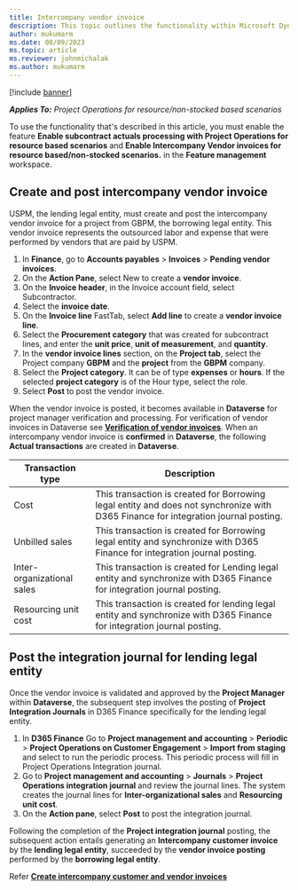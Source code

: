 ```yaml
---
title: Intercompany vendor invoice
description: This topic outlines the functionality within Microsoft Dynamics 365 Project Operations that enables the intercompany vendor invoices for Project operations non
author: mukumarm
ms.date: 08/09/2023
ms.topic: article
ms.reviewer: johnmichalak 
ms.author: mukumarm
---
```


[!include [banner](../../includes/dataverse-preview.md)]

_**Applies To:** Project Operations for resource/non-stocked based scenarios_

To use the functionality that's described in this article, you must enable the feature **Enable subcontract actuals processing with Project Operations for resource based scenarios** and **Enable Intercompany Vendor invoices for resource based/non-stocked scenarios.** in the **Feature management** workspace.

## Create and post intercompany vendor invoice
USPM, the lending legal entity, must create and post the intercompany vendor invoice for a project from GBPM, the borrowing legal entity. 
This vendor invoice represents the outsourced labor and expense that were performed by vendors that are paid by USPM.

1. In **Finance**, go to **Accounts payables** > **Invoices** > **Pending vendor invoices**.
2. On the **Action Pane**, select New to create a **vendor invoice**.
3. On the **Invoice header**, in the Invoice account field, select Subcontractor.
4. Select the **invoice date**.
5. On the **Invoice line** FastTab, select **Add line** to create a **vendor invoice line**.
8. Select the **Procurement category** that was created for subcontract lines, and enter the **unit price**, **unit of measurement**, and **quantity**.
9. In the **vendor invoice lines** section, on the **Project tab**, select the Project company **GBPM** and the **project** from the **GBPM** company.
10. Select the **Project category**. It can be of type **expenses** or **hours**. If the selected **project category** is of the Hour type, select the role.
11. Select **Post** to post the vendor invoice.

When the vendor invoice is posted, it becomes available in **Dataverse** for project manager verification and processing. For verification of vendor invoices in Dataverse see **[Verification of vendor invoices](/articles/pro/subcontracting/VI-Verification.md)**.
When an intercompany vendor invoice is **confirmed** in **Dataverse**, the following **Actual transactions** are created in **Dataverse**.

| Transaction type  | Description | 
| ------------- | ------------- |
| Cost  | This transaction is created for Borrowing legal entity and does not synchronize with D365 Finance for integration journal posting.  |
| Unbilled sales  | This transaction is created for Borrowing legal entity and synchronize with D365 Finance for integration journal posting.  |
| Inter-organizational sales | This transaction is created for Lending legal entity and synchronize with D365 Finance for integration journal posting.         |
| Resourcing unit cost | This transaction is created for lending legal entity and  synchronize with D365 Finance for integration journal posting.          |

## Post the integration journal for lending legal entity
Once the vendor invoice is validated and approved by the **Project Manager** within **Dataverse**, the subsequent step involves the posting of **Project Integration Journals** in D365 Finance specifically for the lending legal entity.

1. In **D365 Finance** Go to **Project management and accounting** > **Periodic** > **Project Operations on Customer Engagement** > **Import from staging** and select to run the periodic process. This periodic process will fill in Project Operations Integration journal.
2. Go to **Project management and accounting** > **Journals** > **Project Operations integration journal** and review the journal lines. The system creates the journal lines for **Inter-organizational sales** and **Resourcing unit cost**.
3. On the **Action pane**, select **Post** to post the integration journal.

Following the completion of the **Project integration journal** posting, the subsequent action entails generating an **Intercompany customer invoice** by the **lending legal entity**, succeeded by the **vendor invoice posting** performed by the **borrowing legal entity**.

Refer **[Create intercompany customer and vendor invoices](/articles/project-accounting/create-intercompany-customer-vendor-invoices.md)**

